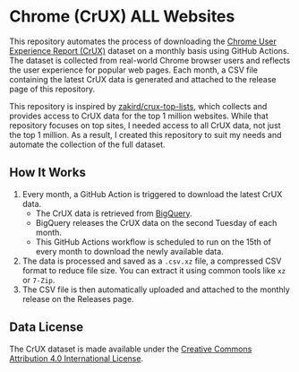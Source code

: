 # Chrome (CrUX) ALL Websites

This repository automates the process of downloading the [Chrome User Experience Report (CrUX)](https://developer.chrome.com/docs/crux) dataset on a monthly basis using GitHub Actions. The dataset is collected from real-world Chrome browser users and reflects the user experience for popular web pages. Each month, a CSV file containing the latest CrUX data is generated and attached to the release page of this repository.

This repository is inspired by [zakird/crux-top-lists](https://github.com/zakird/crux-top-lists), which collects and provides access to CrUX data for the top 1 million websites. While that repository focuses on top sites, I needed access to all CrUX data, not just the top 1 million. As a result, I created this repository to suit my needs and automate the collection of the full dataset.

## How It Works

1. Every month, a GitHub Action is triggered to download the latest CrUX data.
   * The CrUX data is retrieved from [BigQuery](https://developer.chrome.com/docs/crux/methodology/tools#tool-bigquery).
   * BigQuery releases the CrUX data on the second Tuesday of each month.
   * This GitHub Actions workflow is scheduled to run on the 15th of every month to download the newly available data.
2. The data is processed and saved as a `.csv.xz` file, a compressed CSV format to reduce file size. You can extract it using common tools like `xz` or `7-Zip`.
3. The CSV file is then automatically uploaded and attached to the monthly release on the Releases page.

## Data License

The CrUX dataset is made available under the [Creative Commons Attribution 4.0 International License](https://developer.chrome.com/docs/crux/methodology#license).
